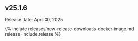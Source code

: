 ## v25.1.6

Release Date: April 30, 2025

{% include releases/new-release-downloads-docker-image.md release=include.release %}

